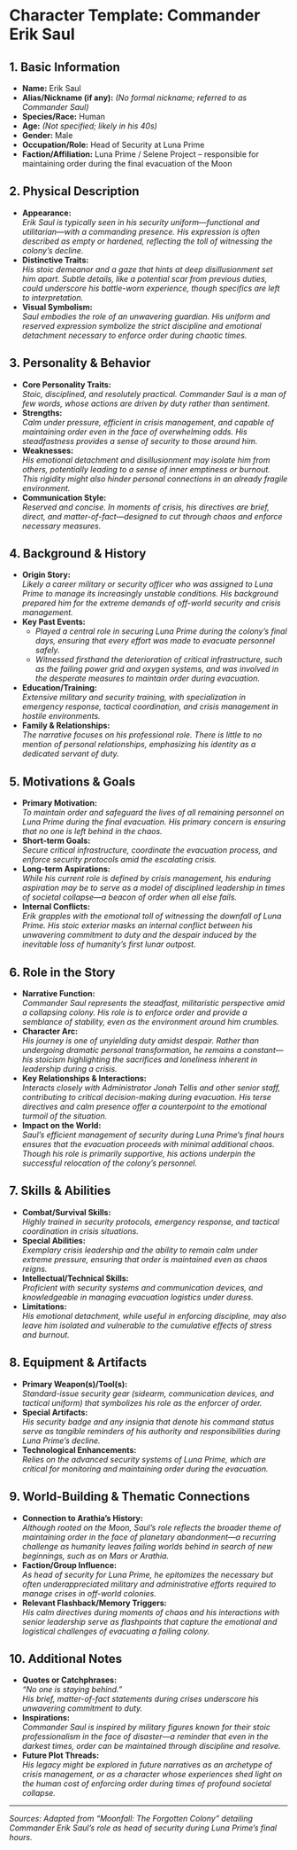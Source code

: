 # Character Template: Commander Erik Saul

## 1. Basic Information
- **Name:** Erik Saul
- **Alias/Nickname (if any):** *(No formal nickname; referred to as Commander Saul)*
- **Species/Race:** Human  
- **Age:** *(Not specified; likely in his 40s)*  
- **Gender:** Male  
- **Occupation/Role:** Head of Security at Luna Prime  
- **Faction/Affiliation:** Luna Prime / Selene Project – responsible for maintaining order during the final evacuation of the Moon

## 2. Physical Description
- **Appearance:**  
  *Erik Saul is typically seen in his security uniform—functional and utilitarian—with a commanding presence. His expression is often described as empty or hardened, reflecting the toll of witnessing the colony’s decline.*
- **Distinctive Traits:**  
  *His stoic demeanor and a gaze that hints at deep disillusionment set him apart. Subtle details, like a potential scar from previous duties, could underscore his battle-worn experience, though specifics are left to interpretation.*
- **Visual Symbolism:**  
  *Saul embodies the role of an unwavering guardian. His uniform and reserved expression symbolize the strict discipline and emotional detachment necessary to enforce order during chaotic times.*

## 3. Personality & Behavior
- **Core Personality Traits:**  
  *Stoic, disciplined, and resolutely practical. Commander Saul is a man of few words, whose actions are driven by duty rather than sentiment.*
- **Strengths:**  
  *Calm under pressure, efficient in crisis management, and capable of maintaining order even in the face of overwhelming odds. His steadfastness provides a sense of security to those around him.*
- **Weaknesses:**  
  *His emotional detachment and disillusionment may isolate him from others, potentially leading to a sense of inner emptiness or burnout. This rigidity might also hinder personal connections in an already fragile environment.*
- **Communication Style:**  
  *Reserved and concise. In moments of crisis, his directives are brief, direct, and matter-of-fact—designed to cut through chaos and enforce necessary measures.*

## 4. Background & History
- **Origin Story:**  
  *Likely a career military or security officer who was assigned to Luna Prime to manage its increasingly unstable conditions. His background prepared him for the extreme demands of off-world security and crisis management.*
- **Key Past Events:**  
  - *Played a central role in securing Luna Prime during the colony’s final days, ensuring that every effort was made to evacuate personnel safely.*  
  - *Witnessed firsthand the deterioration of critical infrastructure, such as the failing power grid and oxygen systems, and was involved in the desperate measures to maintain order during evacuation.*
- **Education/Training:**  
  *Extensive military and security training, with specialization in emergency response, tactical coordination, and crisis management in hostile environments.*
- **Family & Relationships:**  
  *The narrative focuses on his professional role. There is little to no mention of personal relationships, emphasizing his identity as a dedicated servant of duty.*

## 5. Motivations & Goals
- **Primary Motivation:**  
  *To maintain order and safeguard the lives of all remaining personnel on Luna Prime during the final evacuation. His primary concern is ensuring that no one is left behind in the chaos.*
- **Short-term Goals:**  
  *Secure critical infrastructure, coordinate the evacuation process, and enforce security protocols amid the escalating crisis.*
- **Long-term Aspirations:**  
  *While his current role is defined by crisis management, his enduring aspiration may be to serve as a model of disciplined leadership in times of societal collapse—a beacon of order when all else fails.*
- **Internal Conflicts:**  
  *Erik grapples with the emotional toll of witnessing the downfall of Luna Prime. His stoic exterior masks an internal conflict between his unwavering commitment to duty and the despair induced by the inevitable loss of humanity’s first lunar outpost.*

## 6. Role in the Story
- **Narrative Function:**  
  *Commander Saul represents the steadfast, militaristic perspective amid a collapsing colony. His role is to enforce order and provide a semblance of stability, even as the environment around him crumbles.*
- **Character Arc:**  
  *His journey is one of unyielding duty amidst despair. Rather than undergoing dramatic personal transformation, he remains a constant—his stoicism highlighting the sacrifices and loneliness inherent in leadership during a crisis.*
- **Key Relationships & Interactions:**  
  *Interacts closely with Administrator Jonah Tellis and other senior staff, contributing to critical decision-making during evacuation. His terse directives and calm presence offer a counterpoint to the emotional turmoil of the situation.*
- **Impact on the World:**  
  *Saul’s efficient management of security during Luna Prime’s final hours ensures that the evacuation proceeds with minimal additional chaos. Though his role is primarily supportive, his actions underpin the successful relocation of the colony’s personnel.*

## 7. Skills & Abilities
- **Combat/Survival Skills:**  
  *Highly trained in security protocols, emergency response, and tactical coordination in crisis situations.*
- **Special Abilities:**  
  *Exemplary crisis leadership and the ability to remain calm under extreme pressure, ensuring that order is maintained even as chaos reigns.*
- **Intellectual/Technical Skills:**  
  *Proficient with security systems and communication devices, and knowledgeable in managing evacuation logistics under duress.*
- **Limitations:**  
  *His emotional detachment, while useful in enforcing discipline, may also leave him isolated and vulnerable to the cumulative effects of stress and burnout.*

## 8. Equipment & Artifacts
- **Primary Weapon(s)/Tool(s):**  
  *Standard-issue security gear (sidearm, communication devices, and tactical uniform) that symbolizes his role as the enforcer of order.*
- **Special Artifacts:**  
  *His security badge and any insignia that denote his command status serve as tangible reminders of his authority and responsibilities during Luna Prime’s decline.*
- **Technological Enhancements:**  
  *Relies on the advanced security systems of Luna Prime, which are critical for monitoring and maintaining order during the evacuation.*

## 9. World-Building & Thematic Connections
- **Connection to Arathia’s History:**  
  *Although rooted on the Moon, Saul’s role reflects the broader theme of maintaining order in the face of planetary abandonment—a recurring challenge as humanity leaves failing worlds behind in search of new beginnings, such as on Mars or Arathia.*
- **Faction/Group Influence:**  
  *As head of security for Luna Prime, he epitomizes the necessary but often underappreciated military and administrative efforts required to manage crises in off-world colonies.*
- **Relevant Flashback/Memory Triggers:**  
  *His calm directives during moments of chaos and his interactions with senior leadership serve as flashpoints that capture the emotional and logistical challenges of evacuating a failing colony.*

## 10. Additional Notes
- **Quotes or Catchphrases:**  
  *“No one is staying behind.”*  
  *His brief, matter-of-fact statements during crises underscore his unwavering commitment to duty.*
- **Inspirations:**  
  *Commander Saul is inspired by military figures known for their stoic professionalism in the face of disaster—a reminder that even in the darkest times, order can be maintained through discipline and resolve.*
- **Future Plot Threads:**  
  *His legacy might be explored in future narratives as an archetype of crisis management, or as a character whose experiences shed light on the human cost of enforcing order during times of profound societal collapse.*

---

*Sources: Adapted from “Moonfall: The Forgotten Colony” detailing Commander Erik Saul’s role as head of security during Luna Prime’s final hours.*
